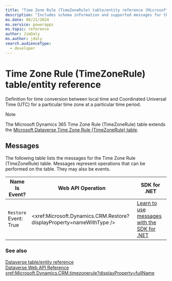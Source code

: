 ```yaml
---
title: "Time Zone Rule (TimeZoneRule) table/entity reference (Microsoft Dynamics 365)"
description: "Includes schema information and supported messages for the Time Zone Rule (TimeZoneRule) table/entity with Microsoft Dynamics 365."
ms.date: 08/21/2024
ms.service: powerapps
ms.topic: reference
author: JimDaly
ms.author: jdaly
search.audienceType: 
  - developer
---
```


# Time Zone Rule (TimeZoneRule) table/entity reference

Definition for time conversion between local time and Coordinated Universal Time (UTC) for a particular time zone at a particular time period.

> [!NOTE]
> The Microsoft Dynamics 365 Time Zone Rule (TimeZoneRule) table extends the [Microsoft Dataverse Time Zone Rule (TimeZoneRule) table](/power-apps/developer/data-platform/reference/entities/timezonerule).


## Messages

The following table lists the messages for the Time Zone Rule (TimeZoneRule) table.
Messages represent operations that can be performed on the table. They may also be events.

| Name <br />Is Event? |Web API Operation |SDK for .NET |
| ---- | ----- |----- |
| `Restore`<br />Event: True |<xref:Microsoft.Dynamics.CRM.Restore?displayProperty=nameWithType /> |[Learn to use messages with the SDK for .NET](/power-apps/developer/data-platform/org-service/use-messages)|





### See also

[Dataverse table/entity reference](../about-entity-reference.md)  
[Dataverse Web API Reference](/power-apps/developer/data-platform/webapi/reference/about)   
<xref:Microsoft.Dynamics.CRM.timezonerule?displayProperty=fullName>
